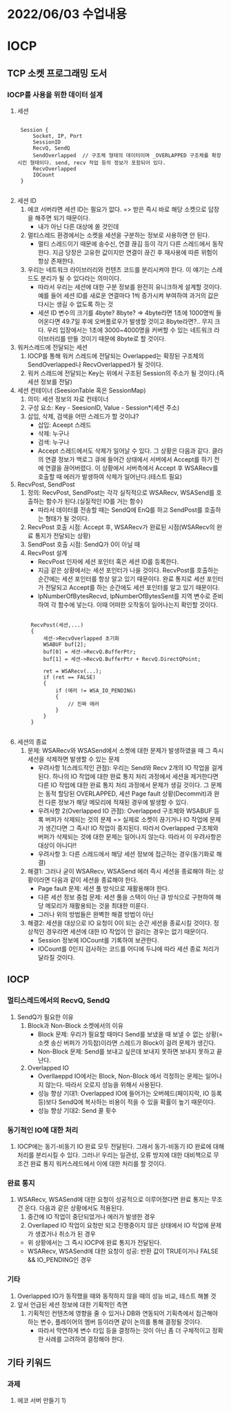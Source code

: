 # 2022/06/03 수업내용
# IOCP
## TCP 소켓 프로그래밍 도서
### IOCP를 사용을 위한 데이터 설계
1. 세션
    <pre><code>
    Session {
        Socket, IP, Port
        SessionID
        RecvQ, SendQ
        SendOverlapped  // 구조체 형태의 데이터이며 _OVERLAPPED 구조체를 확장시킨 형태이다. send, recv 작업 등의 정보가 포함되어 있다.
        RecvOverlapped
        IOCount
    }
    </code></pre>
2. 세션 ID
    1) 에코 서버라면 세션 ID는 필요가 없다. => 받은 즉시 바로 해당 소켓으로 답장을 해주면 되기 때문이다.
        * 내가 아닌 다른 대상에 쏠 것인데 
    2) 멀티스레드 환경에서는 소켓을 세션을 구분하는 정보로 사용하면 안 된다.
        * 멀티 스레드이기 때문에 송수신, 연결 끊김 등이 각기 다른 스레드에서 동작한다. 지금 당장은 고유한 값이지만 연결이 끊긴 후 재사용에 따른 위험이 항상 존재한다.
    3) 우리는 네트워크 라이브러리와 컨텐츠 코드를 분리시켜야 한다. 이 얘기는 스레드도 분리가 될 수 있다라는 의미이다.
        * 따라서 우리는 세션에 대한 구분 정보를 완전히 유니크하게 설계할 것이다. 예를 들어 세션 ID를 새로운 연결마다 1씩 증가시켜 부여하여 과거의 값은 다시는 생길 수 없도록 하는 것
        * 세션 ID 변수의 크기를 4byte? 8byte? => 4byte라면 1초에 1000명씩 들어온다면 49.7일 후에 오버플로우가 발생할 것이고 8byte라면?.. 무지 크다. 우리 입장에서는 1초에 3000~4000명을 커버할 수 있는 네트워크 라이브러리를 만들 것이기 때문에 8byte로 할 것이다.
3. 워커스레드에 전달되는 세션
    1) IOCP를 통해 워커 스레드에 전달되는 Overlapped는 확장된 구조체의 SendOverlapped나 RecvOverlapped가 될 것이다.
    2) 워커 스레드에 전달되는 Key는 위에서 구조된 Session의 주소가 될 것이다.(즉 세션 정보를 전달)
4. 세션 컨테이너 (SeesionTable 혹은 SessionMap)
    1) 의미: 세션 정보의 자료 컨테이너
    2) 구성 요소: Key - SeesionID, Value - Session*(세션 주소)
    3) 삽입, 삭제, 검색을 어떤 스레드가 할 것이냐?
        * 삽입: Aceept 스레드
        * 삭제: 누구나
        * 검색: 누구나
        * Accept 스레드에서도 삭제가 일어날 수 있다. 그 상황은 다음과 같다. 클라의 연결 정보가 백로그 큐에 들어간 상태에서 서버에서 Accept를 하기 전에 연결을 끊어버렸다. 이 상황에서 서버측에서 Accept 후 WSARecv를 호출할 때 에러가 발생하여 삭제가 일어난다.(테스트 필요)
5. RecvPost, SendPost
    1) 정의: RecvPost, SendPost는 각각 실직적으로 WSARecv, WSASend를 호출하는 함수가 된다.(실질적인 IO를 거는 함수)
        * 따라서 데이터를 전송할 때는 SendQ에 EnQ를 하고 SendPost를 호출하는 형태가 될 것이다.
    2) RecvPost 호출 시점: Accept 후, WSARecv가 완료된 시점(WSARecv의 완료 통지가 전달되는 상황)
    3) SendPost 호출 시점: SendQ가 0이 아닐 때
    4) RecvPost 설계
        * RecvPost 인자에 세션 포인터 혹은 세션 ID를 등록한다. 
        * 지금 같은 상황에서는 세션 포인터가 나을 것이다. RecvPost를 호출하는 순간에는 세션 포인터를 항상 알고 있기 때문이다. 완료 통지로 세션 포인터가 전달되고 Accept를 하는 순간에도 세션 포인터를 알고 있기 때문이다.
        * lpNumberOfBytesRecvd, lpNumberOfBytesSent를 지역 변수로 준비하여 각 함수에 넣는다. 이때 어떠한 오작동이 일어나는지 확인할 것이다.
        <pre><code>
        RecvPost(세션,...)
        {
            세션->RecvOverlapped 초기화
            WSABUF buf[2];
            buf[0] = 세션->RecvQ.BufferPtr;
            buf[1] = 세션->RecvQ.BufferPtr + RecvQ.DirectQPoint;

            ret = WSARecv(...);
            if (ret == FALSE)
            {
                if (에러 != WSA_IO_PENDING)
                {
                    // 진짜 에러
                }
            }
        }
        </code></pre>
6. 세션의 종료
    1) 문제: WSARecv와 WSASend에서 소켓에 대한 문제가 발생하였을 때 그 즉시 세션을 삭제하면 발생할 수 있는 문제
        * 우려사항 1(스레드적인 관점): 우리는 Send와 Recv 2개의 IO 작업을 걸게 된다. 하나의 IO 작업에 대한 완료 통지 처리 과정에서 세션을 제거한다면 다른 IO 작업에 대한 완료 통지 처리 과정에서 문제가 생길 것이다. 그 문제는 동적 할당된 OVERLAPPED, 세션 Page fault 상황(Decommit)과 완전 다른 정보가 해당 메모리에 적재된 경우에 발생할 수 있다.
        * 우려사항 2(Overlapped IO 관점): Overlapped 구조체와 WSABUF 등록 버퍼가 삭제되는 것의 문제 => 실제로 소켓이 끊기거나 IO 작업에 문제가 생긴다면 그 즉시! IO 작업이 중지된다. 따라서 Overlapped 구조체와 버퍼가 삭제되는 것에 대한 문제는 일어나지 않는다. 따라서 이 우려사항은 대상이 아니다!!
        * 우려사항 3: 다른 스레드에서 해당 세션 정보에 접근하는 경우(동기화로 해결)
    2) 해결1: 그러나 굳이 WSARecv, WSASend 에러 즉시 세션을 종료해야 하는 상황이라면 다음과 같이 세션을 종료해야 한다.
        * Page fault 문제: 세션 풀 방식으로 재활용해야 한다.
        * 다른 세션 정보 중첩 문제: 세션 풀을 스택이 아닌 큐 방식으로 구현하여 해당 메모리가 재활용되는 것을 최대한 미룬다.
        * 그러나 위의 방법들은 완벽한 해결 방법이 아닌 
    3) 해결2: 세션을 대상으로 IO 요청이 0이 되는 순간 세션을 종료시킬 것이다. 정상적인 경우라면 세션에 대한 IO 작업이 안 걸리는 경우는 없기 때문이다.
        * Session 정보에 IOCount를 기록하여 보관한다.
        * IOCount를 0인지 검사하는 코드를 어디에 두냐에 따라 세션 종료 처리가 달라질 것이다.

## IOCP
### 멀티스레드에서의 RecvQ, SendQ
1. SendQ가 필요한 이유
    1) Block과 Non-Block 소켓에서의 이유
        * Block 문제: 우리가 필요할 때마다 Send를 보냈을 때 보낼 수 없는 상황(=소켓 송신 버퍼가 가득참)이라면 스레드가 Block이 걸려 문제가 생긴다.
        * Non-Block 문제: Send를 보내고 싶은데 보내지 못하면 보내지 못하고 끝난다.
    2) Overlapped IO
        * Overllaeppd IO에서는 Block, Non-Block 에서 걱정하는 문제는 일어나지 않는다. 따라서 오로지 성능을 위해서 사용된다.
        * 성능 향상 기대1: Overlapped IO에 들어가는 오버헤드(페이지락, IO 등록 등)보다 SendQ에 복사하는 비용이 적을 수 있을 확률이 높기 때문이다. 
        * 성능 향상 기대2: Send 콜 횟수

### 동기적인 IO에 대한 처리
1. IOCP에는 동기-비동기 IO 완료 모두 전달된다. 그래서 동기-비동기 IO 완료에 대해 처리를 분리시킬 수 있다. 그러나! 우리는 일관성, 오류 방지에 대한 대비책으로 무조건 완료 통지 워커스레드에서 이에 대한 처리를 할 것이다.

### 완료 통지
1. WSARecv, WSASend에 대한 요청이 성공적으로 이루어졌다면 완료 통지는 무조건 온다. 다음과 같은 상황에서도 적용된다.
    1) 중간에 IO 작업이 중단되었거나 에러가 발생한 경우
    2) Overllaped IO 작업이 요청만 되고 진행중이지 않은 상태에서 IO 작업에 문제가 생겼거나 취소가 된 경우
    * 위 상황에서는 그 즉시 IOCP에 완료 통지가 전달된다.
    * WSARecv, WSASend에 대한 요청이 성공: 반환 값이 TRUE이거나 FALSE && IO_PENDING인 경우

### 기타
1. Overlapped IO가 동작했을 때와 동작하지 않을 때의 성능 비교, 테스트 해볼 것
2. 앞서 언급된 세션 정보에 대한 기획적인 측면
    1) 기획적인 컨텐츠에 영향을 줄 수 있거나 DB와 연동되어 기획측에서 접근해야 하는 변수, 플레이어의 멤버 등이라면 같이 논의를 통해 결정될 것이다.
        * 따라서 막연하게 변수 타입 등을 결정하는 것이 아닌 좀 더 구체적이고 정확한 사례를 고려하여 결정해야 한다.

## 기타 키워드
### 과제
1. 에코 서버 만들기
    1) 
